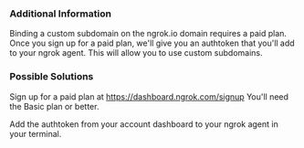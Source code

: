 
### Additional Information

Binding a custom subdomain on the ngrok.io domain requires a paid plan. Once you sign up for a paid plan, we'll give you an authtoken that you'll add to your ngrok agent. This will allow you to use custom subdomains.

### Possible Solutions

Sign up for a paid plan at https://dashboard.ngrok.com/signup You'll need the Basic plan or better.

Add the authtoken from your account dashboard to your ngrok agent in your terminal.
